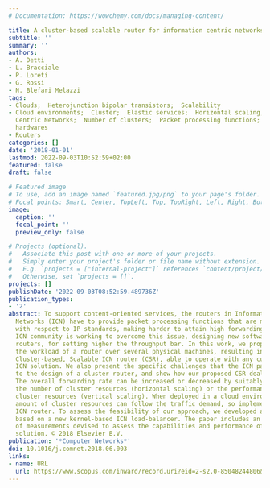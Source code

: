 ```yaml
---
# Documentation: https://wowchemy.com/docs/managing-content/

title: A cluster-based scalable router for information centric networks
subtitle: ''
summary: ''
authors:
- A. Detti
- L. Bracciale
- P. Loreti
- G. Rossi
- N. Blefari Melazzi
tags:
- Clouds;  Heterojunction bipolar transistors;  Scalability
- Cloud environments;  Cluster;  Elastic services;  Horizontal scaling;  Information
  Centric Networks;  Number of clusters;  Packet processing functions;  Software and
  hardwares
- Routers
categories: []
date: '2018-01-01'
lastmod: 2022-09-03T10:52:59+02:00
featured: false
draft: false

# Featured image
# To use, add an image named `featured.jpg/png` to your page's folder.
# Focal points: Smart, Center, TopLeft, Top, TopRight, Left, Right, BottomLeft, Bottom, BottomRight.
image:
  caption: ''
  focal_point: ''
  preview_only: false

# Projects (optional).
#   Associate this post with one or more of your projects.
#   Simply enter your project's folder or file name without extension.
#   E.g. `projects = ["internal-project"]` references `content/project/deep-learning/index.md`.
#   Otherwise, set `projects = []`.
projects: []
publishDate: '2022-09-03T08:52:59.489736Z'
publication_types:
- '2'
abstract: To support content-oriented services, the routers in Information Centric
  Networks (ICN) have to provide packet processing functions that are more complex
  with respect to IP standards, making harder to attain high forwarding rates. The
  ICN community is working to overcome this issue, designing new software and hardware
  routers, for setting higher the throughput bar. In this work, we propose to distribute
  the workload of a router over several physical machines, resulting in a faster,
  Cluster-based, Scalable ICN router (CSR), able to operate with any current software/hardware
  ICN solution. We also present the specific challenges that the ICN paradigm poses
  to the design of a cluster router, and show how our proposed CSR deals with them.
  The overall forwarding rate can be increased or decreased by suitably dimensioning
  the number of cluster resources (horizontal scaling) or the performance of individual
  cluster resources (vertical scaling). When deployed in a cloud environment, the
  amount of cluster resources can follow the traffic demand, so implementing an elastic
  ICN router. To assess the feasibility of our approach, we developed a real CSR,
  based on a new kernel-based ICN load-balancer. The paper includes an extensive set
  of measurements devised to assess the capabilities and performance of the proposed
  solution. © 2018 Elsevier B.V.
publication: '*Computer Networks*'
doi: 10.1016/j.comnet.2018.06.003
links:
- name: URL
  url: https://www.scopus.com/inward/record.uri?eid=2-s2.0-85048244806&doi=10.1016%2fj.comnet.2018.06.003&partnerID=40&md5=2a5d38f09a3c6d16e8ed4c36f33b4f10
---
```

